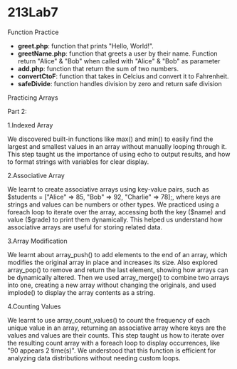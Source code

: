 # 213Lab7
Function Practice


- **greet.php**: function that prints "Hello, World!".
- **greetName.php**: function that greets a user by their name. Function return "Alice" & "Bob" when called with "Alice" & "Bob" as parameter
- **add.php**: function that return the sum of two numbers.
- **convertCtoF**: function that takes in Celcius and convert it to Fahrenheit.
- **safeDivide**: function handles division by zero and return safe division

Practicing Arrays




Part 2:

1.Indexed Array

We discovered built-in functions like max() and min() to easily find the largest and smallest values in an array without manually looping through it.
This step taught us the importance of using echo to output results, and how to format strings with variables for clear display.

2.Associative Array

We learnt to create associative arrays using key-value pairs, such as $students = ["Alice" => 85, "Bob" => 92, "Charlie" => 78];, where keys are strings and values can be numbers or other types.
We practiced using a foreach loop to iterate over the array, accessing both the key ($name) and value ($grade) to print them dynamically. This helped us understand how associative arrays are useful for storing related data.

3.Array Modification

We learnt about array_push() to add elements to the end of an array, which modifies the original array in place and increases its size.
Also explored array_pop() to remove and return the last element, showing how arrays can be dynamically altered.
Then we used array_merge() to combine two arrays into one, creating a new array without changing the originals, and used implode() to display the array contents as a string.

4.Counting Values

We learnt to use array_count_values() to count the frequency of each unique value in an array, returning an associative array where keys are the values and values are their counts.
This step taught us how to iterate over the resulting count array with a foreach loop to display occurrences, like "90 appears 2 time(s)".
We understood that this function is efficient for analyzing data distributions without needing custom loops.
